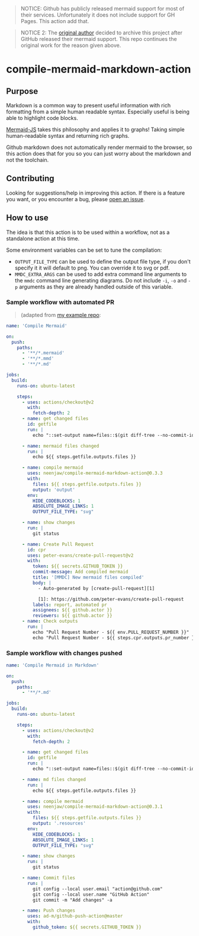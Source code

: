 > NOTICE: Github has publicly released mermaid support for most of their services. Unfortunately it does not include support for GH Pages. This action add that.

> NOTICE 2: The [original author](https://github.com/neenjaw/compile-mermaid-markdown-action) decided to archive this project after GitHub released their mermaid support. This repo continues the original work for the reason given above.

# compile-mermaid-markdown-action

## Purpose

Markdown is a common way to present useful information with rich formatting from a simple human readable syntax. Especially useful is being able to highlight code blocks.

[Mermaid-JS](https://mermaid-js.github.io/mermaid/) takes this philosophy and applies it to graphs! Taking simple human-readable syntax and returning rich graphs.

Github markdown does not automatically render mermaid to the browser, so this action does that for you so you can just worry about the markdown and not the toolchain.

## Contributing

Looking for suggestions/help in improving this action. If there is a feature you want, or you encounter a bug, please [open an issue](https://github.com/divvun/compile-mermaid-markdown-action/issues).

## How to use

The idea is that this action is to be used within a workflow, not as a standalone action at this time.

Some environment variables can be set to tune the compilation:
* `OUTPUT_FILE_TYPE` can be used to define the output file type, if you don't specify it it will default to png. You can override it to svg or pdf.
* `MMDC_EXTRA_ARGS` can be used to add extra command line arguments to the `mmdc` command line generating diagrams. Do not include `-i`, `-o` and `-p` arguments as they are already handled outside of this variable.

### Sample workflow with automated PR

> (adapted from [my example repo](https://github.com/neenjaw/mermaid-markdown-test):

```yaml
name: 'Compile Mermaid'

on:
  push:
    paths:
      - '**/*.mermaid'
      - '**/*.mmd'
      - '**/*.md'

jobs:
  build:
    runs-on: ubuntu-latest

    steps:
      - uses: actions/checkout@v2
        with:
          fetch-depth: 2
      - name: get changed files
        id: getfile
        run: |
          echo "::set-output name=files::$(git diff-tree --no-commit-id --name-only -r ${{ github.sha }} | grep -e '.*\.md$' -e '.*\.mmd$' -e '.*\.mermaid$' | xargs)"

      - name: mermaid files changed
        run: |
          echo ${{ steps.getfile.outputs.files }}

      - name: compile mermaid
        uses: neenjaw/compile-mermaid-markdown-action@0.3.3
        with:
          files: ${{ steps.getfile.outputs.files }}
          output: 'output'
        env:
          HIDE_CODEBLOCKS: 1
          ABSOLUTE_IMAGE_LINKS: 1
          OUTPUT_FILE_TYPE: "svg"

      - name: show changes
        run: |
          git status

      - name: Create Pull Request
        id: cpr
        uses: peter-evans/create-pull-request@v2
        with:
          token: ${{ secrets.GITHUB_TOKEN }}
          commit-message: Add compiled mermaid
          title: '[MMDC] New mermaid files compiled'
          body: |
            - Auto-generated by [create-pull-request][1]

            [1]: https://github.com/peter-evans/create-pull-request
          labels: report, automated pr
          assignees: ${{ github.actor }}
          reviewers: ${{ github.actor }}
      - name: Check outputs
        run: |
          echo "Pull Request Number - ${{ env.PULL_REQUEST_NUMBER }}"
          echo "Pull Request Number - ${{ steps.cpr.outputs.pr_number }}"
```

### Sample workflow with changes pushed

```yaml
name: 'Compile Mermaid in Markdown'

on:
  push:
    paths:
      - '**/*.md'

jobs:
  build:
    runs-on: ubuntu-latest

    steps:
      - uses: actions/checkout@v2
        with:
          fetch-depth: 2

      - name: get changed files
        id: getfile
        run: |
          echo "::set-output name=files::$(git diff-tree --no-commit-id --name-only -r ${{ github.sha }} | grep -e '.*\.md$' | xargs)"

      - name: md files changed
        run: |
          echo ${{ steps.getfile.outputs.files }}

      - name: compile mermaid
        uses: neenjaw/compile-mermaid-markdown-action@0.3.1
        with:
          files: ${{ steps.getfile.outputs.files }}
          output: '.resources'
        env:
          HIDE_CODEBLOCKS: 1
          ABSOLUTE_IMAGE_LINKS: 1
          OUTPUT_FILE_TYPE: "svg"

      - name: show changes
        run: |
          git status

      - name: Commit files
        run: |
          git config --local user.email "action@github.com"
          git config --local user.name "GitHub Action"
          git commit -m "Add changes" -a

      - name: Push changes
        uses: ad-m/github-push-action@master
        with:
          github_token: ${{ secrets.GITHUB_TOKEN }}
```
